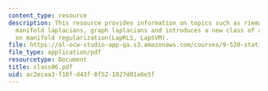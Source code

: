 ```yaml
---
content_type: resource
description: This resource provides information on topics such as riemannian manifolds,
  manifold laplacians, graph laplacians and introduces a new class of algorithms based
  on manifold regularization(LapRLS, LapSVM).
file: https://ol-ocw-studio-app-qa.s3.amazonaws.com/courses/9-520-statistical-learning-theory-and-applications-spring-2006/ac2ecaa3f10fd43f8f521027d01a6e5f_class06.pdf
file_type: application/pdf
resourcetype: Document
title: class06.pdf
uid: ac2ecaa3-f10f-d43f-8f52-1027d01a6e5f
---
```

